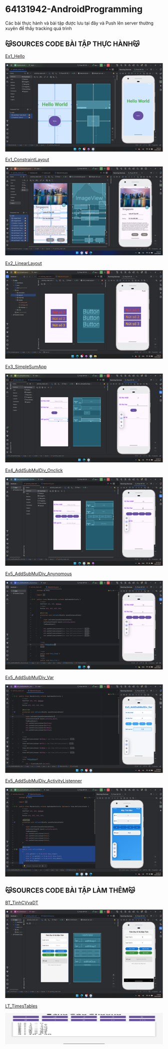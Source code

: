 # 64131942-AndroidProgramming
Các bài thực hành và bài tập được lưu tại đây và Push lên server thường xuyên để thầy tracking quá trình


## 😽SOURCES CODE BÀI TẬP THỰC HÀNH😽

[Ex1_Hello](./HelloAndroid/app/src/main/)

![Ex1_Hello](./Images/Ex1_Hello.png)


[Ex1_ConstraintLayout](./Ex1_ConstraintLayout/app/src/main/)

![Ex1_ConstraintLayout](./Images/Ex1_ConstraintLayout.png)


[Ex2_LinearLayout](./Ex2_LinearLayout/app/src/main/)

![Ex2_LinearLayout](./Images/Ex2_LinearLayout.png)


[Ex3_SimpleSumApp](./Ex3_SimpleSumApp/app/src/main/)

![Ex3_SimpleSumApp](./Images/Ex3_SimpleSumApp.png)


[Ex4_AddSubMulDiv_Onclick](./Ex4_AddSubMulDiv_Onclick/app/src/main/)

![Ex4_AddSubMulDiv_Onclick](./Images/Ex4_AddSubMulDiv_Onclick.png)


[Ex5_AddSubMulDiv_Anynomous](./Ex5_AddSubMulDiv_Anynomous/app/src/main/)

![Ex5_AddSubMulDiv_Anynomous](./Images/Ex5_AddSubMulDiv_Anynomous.png)


[Ex5_AddSubMulDiv_Var](./Ex5_AddSubMulDiv_Var/app/src/main/)

![Ex5_AddSubMulDiv_Var](./Images/Ex5_AddSubMulDiv_Var.png)


[Ex5_AddSubMulDiv_ActivityListenner](./Ex5_AddSubMulDiv_ActivityListenner/app/src/main/)

![Ex5_AddSubMulDiv_ActivityListenner](./Images/Ex5_AddSubMulDiv_ActivityListenner.png)



## 😽SOURCES CODE BÀI TẬP LÀM THÊM😽


[BT_TinhCVvaDT](./BT_TinhChuVi/app/src/main/)

![BT_TinhCVvaDT](./Images/BT_ChuVi.png)


[LT_TimesTables](./LT_TimesTables/app/src/main/)

<img src="./Images/LT_TimesTables.png" alt="LT_TimesTables" width="600" height="100">
